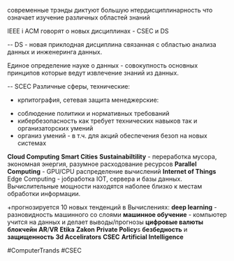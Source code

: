 современные трэнды диктуют большую нтердисциплинарность что означает изучение различных областей знаний

IEEE i ACM говорят о новых дисциплинах - CSEC и DS

--
DS - новая приклодная дисциплина связанная с областью анализа данных и инженеринга данных. 

Единое определение науке о данных - совокупность основных принципов которые ведут извлечение знаний из данных.

--
SCEC
Различные сферы, технические:
- крпитография, сетевая защита
менеджерские:
* соблюдение политики и нормативных требований
* кибербезопасность как требует технических навыков так и организаторских умений
* организ умений - в т.ч. для акций обеспечения безоп на новых системах

**Cloud Computing**
**Smart Cities**
**Sustainabiltility** - переработка мусора, экономная энергия, разумное расходование ресурсов
**Parallel Computing** - GPU/CPU распределение вычислений
**Internet of Things** 
Edge Computing - jобработка IOT, сервера и базы данных. Вычислительные мощности находятся наболее близко к местам обработки информации.

+прогнозируется 10 новых тенденций в Вычислениях:
**deep learning** - разновидность машинного со слоями
**машинное обучение** - компьютер учится на данных и делает выводы/прогнозы
**цифровые валюты**
**блокчейн**
**AR**/**VR**
**Etika**
**Zakon**
**Private Policy**s
**безбедность** и **защищенность**
**3d Accelirators**
**CSEC**
**Artificial Intelligence**

#ComputerTrands #CSEC